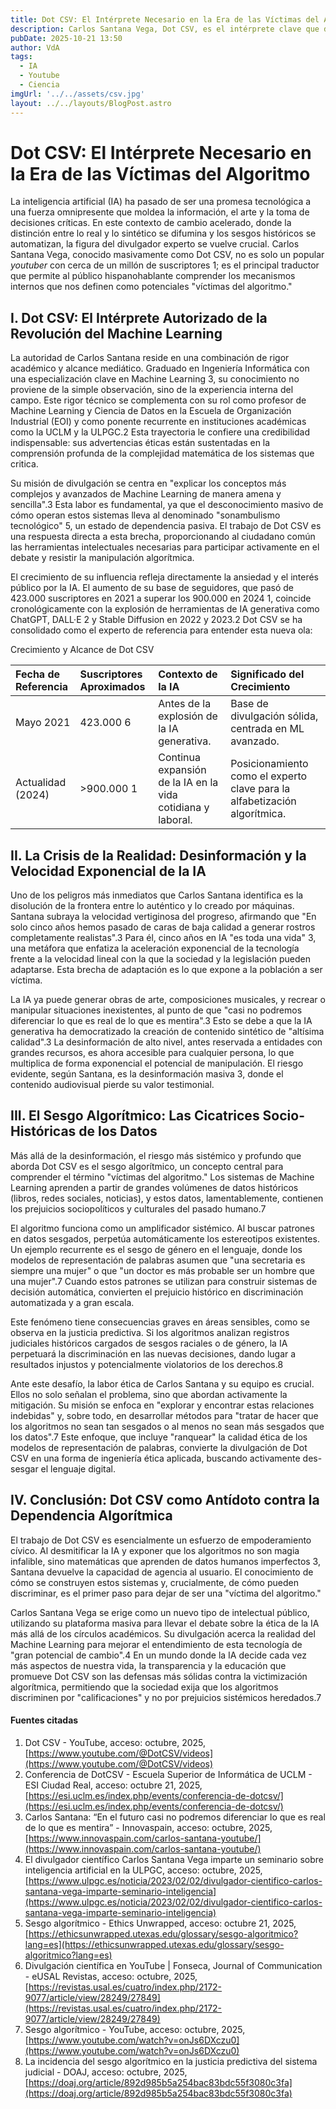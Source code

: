 ```yaml
---
title: Dot CSV: El Intérprete Necesario en la Era de las Víctimas del Algoritmo
description: Carlos Santana Vega, Dot CSV, es el intérprete clave que descifra la revolución de la Inteligencia Artificial y el Machine Learning para la audiencia hispana. Exploramos cómo su rigor expone los sesgos algorítmicos y la crisis de la desinformación, transformando al espectador en un ciudadano empoderado, no en una "víctima del algoritmo".
pubDate: 2025-10-21 13:50
author: VdA
tags: 
  - IA
  - Youtube
  - Ciencia
imgUrl: '../../assets/csv.jpg'
layout: ../../layouts/BlogPost.astro
---
```


# Dot CSV: El Intérprete Necesario en la Era de las Víctimas del Algoritmo

La inteligencia artificial (IA) ha pasado de ser una promesa tecnológica a una fuerza omnipresente que moldea la información, el arte y la toma de decisiones críticas. En este contexto de cambio acelerado, donde la distinción entre lo real y lo sintético se difumina y los sesgos históricos se automatizan, la figura del divulgador experto se vuelve crucial. Carlos Santana Vega, conocido masivamente como Dot CSV, no es solo un popular *youtuber* con cerca de un millón de suscriptores 1; es el principal traductor que permite al público hispanohablante comprender los mecanismos internos que nos definen como potenciales "víctimas del algoritmo."

## I. Dot CSV: El Intérprete Autorizado de la Revolución del Machine Learning

La autoridad de Carlos Santana reside en una combinación de rigor académico y alcance mediático. Graduado en Ingeniería Informática con una especialización clave en Machine Learning 3, su conocimiento no proviene de la simple observación, sino de la experiencia interna del campo. Este rigor técnico se complementa con su rol como profesor de Machine Learning y Ciencia de Datos en la Escuela de Organización Industrial (EOI) y como ponente recurrente en instituciones académicas como la UCLM y la ULPGC.2 Esta trayectoria le confiere una credibilidad indispensable: sus advertencias éticas están sustentadas en la comprensión profunda de la complejidad matemática de los sistemas que critica.

Su misión de divulgación se centra en "explicar los conceptos más complejos y avanzados de Machine Learning de manera amena y sencilla".3 Esta labor es fundamental, ya que el desconocimiento masivo de cómo operan estos sistemas lleva al denominado "sonambulismo tecnológico" 5, un estado de dependencia pasiva. El trabajo de Dot CSV es una respuesta directa a esta brecha, proporcionando al ciudadano común las herramientas intelectuales necesarias para participar activamente en el debate y resistir la manipulación algorítmica.

El crecimiento de su influencia refleja directamente la ansiedad y el interés público por la IA. El aumento de su base de seguidores, que pasó de 423.000 suscriptores en 2021 a superar los 900.000 en 2024 1, coincide cronológicamente con la explosión de herramientas de IA generativa como ChatGPT, DALL·E 2 y Stable Diffusion en 2022 y 2023\.2 Dot CSV se ha consolidado como el experto de referencia para entender esta nueva ola:

Crecimiento y Alcance de Dot CSV

| Fecha de Referencia | Suscriptores Aproximados | Contexto de la IA | Significado del Crecimiento |
| :---- | :---- | :---- | :---- |
| Mayo 2021 | 423.000 6 | Antes de la explosión de la IA generativa. | Base de divulgación sólida, centrada en ML avanzado. |
| Actualidad (2024) | \>900.000 1 | Continua expansión de la IA en la vida cotidiana y laboral. | Posicionamiento como el experto clave para la alfabetización algorítmica. |

## II. La Crisis de la Realidad: Desinformación y la Velocidad Exponencial de la IA

Uno de los peligros más inmediatos que Carlos Santana identifica es la disolución de la frontera entre lo auténtico y lo creado por máquinas. Santana subraya la velocidad vertiginosa del progreso, afirmando que "En solo cinco años hemos pasado de caras de baja calidad a generar rostros completamente realistas".3 Para él, cinco años en IA "es toda una vida" 3, una metáfora que enfatiza la aceleración exponencial de la tecnología frente a la velocidad lineal con la que la sociedad y la legislación pueden adaptarse. Esta brecha de adaptación es lo que expone a la población a ser víctima.

La IA ya puede generar obras de arte, composiciones musicales, y recrear o manipular situaciones inexistentes, al punto de que "casi no podremos diferenciar lo que es real de lo que es mentira".3 Esto se debe a que la IA generativa ha democratizado la creación de contenido sintético de "altísima calidad".3 La desinformación de alto nivel, antes reservada a entidades con grandes recursos, es ahora accesible para cualquier persona, lo que multiplica de forma exponencial el potencial de manipulación. El riesgo evidente, según Santana, es la desinformación masiva 3, donde el contenido audiovisual pierde su valor testimonial.

## III. El Sesgo Algorítmico: Las Cicatrices Socio-Históricas de los Datos

Más allá de la desinformación, el riesgo más sistémico y profundo que aborda Dot CSV es el sesgo algorítmico, un concepto central para comprender el término "víctimas del algoritmo." Los sistemas de Machine Learning aprenden a partir de grandes volúmenes de datos históricos (libros, redes sociales, noticias), y estos datos, lamentablemente, contienen los prejuicios sociopolíticos y culturales del pasado humano.7

El algoritmo funciona como un amplificador sistémico. Al buscar patrones en datos sesgados, perpetúa automáticamente los estereotipos existentes. Un ejemplo recurrente es el sesgo de género en el lenguaje, donde los modelos de representación de palabras asumen que "una secretaria es siempre una mujer" o que "un doctor es más probable ser un hombre que una mujer".7 Cuando estos patrones se utilizan para construir sistemas de decisión automática, convierten el prejuicio histórico en discriminación automatizada y a gran escala.

Este fenómeno tiene consecuencias graves en áreas sensibles, como se observa en la justicia predictiva. Si los algoritmos analizan registros judiciales históricos cargados de sesgos raciales o de género, la IA perpetuará la discriminación en las nuevas decisiones, dando lugar a resultados injustos y potencialmente violatorios de los derechos.8

Ante este desafío, la labor ética de Carlos Santana y su equipo es crucial. Ellos no solo señalan el problema, sino que abordan activamente la mitigación. Su misión se enfoca en "explorar y encontrar estas relaciones indebidas" y, sobre todo, en desarrollar métodos para "tratar de hacer que los algoritmos no sean tan sesgados o al menos no sean más sesgados que los datos".7 Este enfoque, que incluye "ranquear" la calidad ética de los modelos de representación de palabras, convierte la divulgación de Dot CSV en una forma de ingeniería ética aplicada, buscando activamente des-sesgar el lenguaje digital.

## IV. Conclusión: Dot CSV como Antídoto contra la Dependencia Algorítmica

El trabajo de Dot CSV es esencialmente un esfuerzo de empoderamiento cívico. Al desmitificar la IA y exponer que los algoritmos no son magia infalible, sino matemáticas que aprenden de datos humanos imperfectos 3, Santana devuelve la capacidad de agencia al usuario. El conocimiento de cómo se construyen estos sistemas y, crucialmente, de cómo pueden discriminar, es el primer paso para dejar de ser una "víctima del algoritmo."

Carlos Santana Vega se erige como un nuevo tipo de intelectual público, utilizando su plataforma masiva para llevar el debate sobre la ética de la IA más allá de los círculos académicos. Su divulgación acerca la realidad del Machine Learning para mejorar el entendimiento de esta tecnología de "gran potencial de cambio".4 En un mundo donde la IA decide cada vez más aspectos de nuestra vida, la transparencia y la educación que promueve Dot CSV son las defensas más sólidas contra la victimización algorítmica, permitiendo que la sociedad exija que los algoritmos discriminen por "calificaciones" y no por prejuicios sistémicos heredados.7

#### Fuentes citadas

1. Dot CSV \- YouTube, acceso: octubre, 2025, [https://www.youtube.com/@DotCSV/videos](https://www.youtube.com/@DotCSV/videos)  
2. Conferencia de DotCSV \- Escuela Superior de Informática de UCLM \- ESI Ciudad Real, acceso: octubre 21, 2025, [https://esi.uclm.es/index.php/events/conferencia-de-dotcsv/](https://esi.uclm.es/index.php/events/conferencia-de-dotcsv/)  
3. Carlos Santana: “En el futuro casi no podremos diferenciar lo que es real de lo que es mentira” \- Innovaspain, acceso: octubre, 2025, [https://www.innovaspain.com/carlos-santana-youtube/](https://www.innovaspain.com/carlos-santana-youtube/)  
4. El divulgador científico Carlos Santana Vega imparte un seminario sobre inteligencia artificial en la ULPGC, acceso: octubre, 2025, [https://www.ulpgc.es/noticia/2023/02/02/divulgador-cientifico-carlos-santana-vega-imparte-seminario-inteligencia](https://www.ulpgc.es/noticia/2023/02/02/divulgador-cientifico-carlos-santana-vega-imparte-seminario-inteligencia)  
5. Sesgo algorítmico \- Ethics Unwrapped, acceso: octubre 21, 2025, [https://ethicsunwrapped.utexas.edu/glossary/sesgo-algoritmico?lang=es](https://ethicsunwrapped.utexas.edu/glossary/sesgo-algoritmico?lang=es)  
6. Divulgación científica en YouTube | Fonseca, Journal of Communication \- eUSAL Revistas, acceso: octubre, 2025, [https://revistas.usal.es/cuatro/index.php/2172-9077/article/view/28249/27849](https://revistas.usal.es/cuatro/index.php/2172-9077/article/view/28249/27849)  
7. Sesgo algorítmico \- YouTube, acceso: octubre, 2025, [https://www.youtube.com/watch?v=onJs6DXczu0](https://www.youtube.com/watch?v=onJs6DXczu0)  
8. La incidencia del sesgo algorítmico en la justicia predictiva del sistema judicial \- DOAJ, acceso: octubre, 2025, [https://doaj.org/article/892d985b5a254bac83bdc55f3080c3fa](https://doaj.org/article/892d985b5a254bac83bdc55f3080c3fa)
